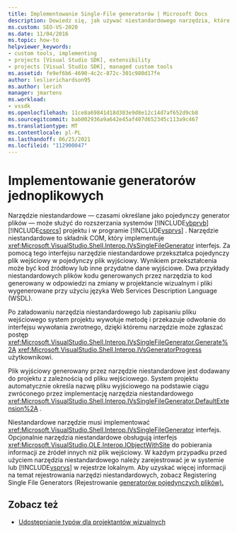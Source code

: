 ```yaml
---
title: Implementowanie Single-File generatorów | Microsoft Docs
description: Dowiedz się, jak używać niestandardowego narzędzia, które implementuje interfejs IVsSingleFileGenerator w celu rozszerzania systemów projektów Visual Basic i Visual C# w Visual Studio.
ms.custom: SEO-VS-2020
ms.date: 11/04/2016
ms.topic: how-to
helpviewer_keywords:
- custom tools, implementing
- projects [Visual Studio SDK], extensibility
- projects [Visual Studio SDK], managed custom tools
ms.assetid: fe9ef6b6-4690-4c2c-872c-301c980d17fe
author: leslierichardson95
ms.author: lerich
manager: jmartens
ms.workload:
- vssdk
ms.openlocfilehash: 11ce8a69841d18d383e9d8e12c14d7af652d9cb8
ms.sourcegitcommit: bab002936a9a642e45af407d652345c113a9c467
ms.translationtype: MT
ms.contentlocale: pl-PL
ms.lasthandoff: 06/25/2021
ms.locfileid: "112900047"
---
```

# <a name="implementing-single-file-generators"></a>Implementowanie generatorów jednoplikowych
Narzędzie niestandardowe — czasami określane jako pojedynczy generator plików — może służyć do rozszerzania systemów [!INCLUDE[vbprvb](../../code-quality/includes/vbprvb_md.md)] [!INCLUDE[csprcs](../../data-tools/includes/csprcs_md.md)] projektu i w programie [!INCLUDE[vsprvs](../../code-quality/includes/vsprvs_md.md)] . Narzędzie niestandardowe to składnik COM, który implementuje <xref:Microsoft.VisualStudio.Shell.Interop.IVsSingleFileGenerator> interfejs. Za pomocą tego interfejsu narzędzie niestandardowe przekształca pojedynczy plik wejściowy w pojedynczy plik wyjściowy. Wynikiem przekształcenia może być kod źródłowy lub inne przydatne dane wyjściowe. Dwa przykłady niestandardowych plików kodu generowanych przez narzędzia to kod generowany w odpowiedzi na zmiany w projektancie wizualnym i pliki wygenerowane przy użyciu języka Web Services Description Language (WSDL).

 Po załadowaniu narzędzia niestandardowego lub zapisaniu pliku wejściowego system projektu wywołuje metodę i przekazuje odwołanie do interfejsu wywołania zwrotnego, dzięki któremu narzędzie może zgłaszać postęp <xref:Microsoft.VisualStudio.Shell.Interop.IVsSingleFileGenerator.Generate%2A> <xref:Microsoft.VisualStudio.Shell.Interop.IVsGeneratorProgress> użytkownikowi.

 Plik wyjściowy generowany przez narzędzie niestandardowe jest dodawany do projektu z zależnością od pliku wejściowego. System projektu automatycznie określa nazwę pliku wyjściowego na podstawie ciągu zwróconego przez implementację narzędzia niestandardowego <xref:Microsoft.VisualStudio.Shell.Interop.IVsSingleFileGenerator.DefaultExtension%2A> .

 Niestandardowe narzędzie musi implementować <xref:Microsoft.VisualStudio.Shell.Interop.IVsSingleFileGenerator> interfejs. Opcjonalnie narzędzia niestandardowe obsługują interfejs <xref:Microsoft.VisualStudio.OLE.Interop.IObjectWithSite> do pobierania informacji ze źródeł innych niż plik wejściowy. W każdym przypadku przed użyciem narzędzia niestandardowego należy zarejestrować je w systemie lub [!INCLUDE[vsprvs](../../code-quality/includes/vsprvs_md.md)] w rejestrze lokalnym. Aby uzyskać więcej informacji na temat rejestrowania narzędzi niestandardowych, zobacz Registering Single File Generators (Rejestrowanie [generatorów pojedynczych plików).](../../extensibility/internals/registering-single-file-generators.md)

## <a name="see-also"></a>Zobacz też
- [Udostępnianie typów dla projektantów wizualnych](../../extensibility/internals/exposing-types-to-visual-designers.md)
